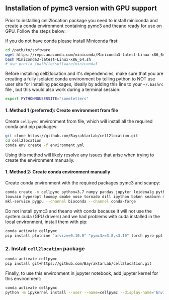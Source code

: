 ## Installation of pymc3 version with GPU support

Prior to installing cell2location package you need to install miniconda and create a conda environment containing pymc3 and theano ready for use on GPU. Follow the steps below:

If you do not have conda please install Miniconda first:

```bash
cd /path/to/software
wget https://repo.anaconda.com/miniconda/Miniconda3-latest-Linux-x86_64.sh
bash Miniconda3-latest-Linux-x86_64.sh
# use prefix /path/to/software/miniconda3
```

Before installing cell2location and it's dependencies, make sure that you are creating a fully isolated conda environment by telling python to NOT use user site for installing packages, ideally by adding this line to your `~/.bashrc` file , but this would also work during a terminal session:
```bash
export PYTHONNOUSERSITE="someletters"
```

#### 1. Method 1 (preferred): Create environment from file

Create `cellpymc` environment from file, which will install all the required conda and pip packages:

```bash
git clone https://github.com/BayraktarLab/cell2location.git
cd cell2location
conda env create -f environment.yml
```

Using this method will likely resolve any issues that arise when trying to create the environment manually.

#### 1. Method 2: Create conda environment manually

Create conda environment with the required packages pymc3 and scanpy:

```bash
conda create -n cellpymc python=3.7 numpy pandas jupyter leidenalg python-igraph scanpy \
louvain hyperopt loompy cmake nose tornado dill ipython bbknn seaborn matplotlib request \
mkl-service pygpu --channel bioconda --channel conda-forge
```

Do not install pymc3 and theano with conda because it will not use the system cuda (GPU drivers) and we had problems with cuda installed in the local environment, install them with pip:

```bash
conda activate cellpymc
pip install plotnine "arviz==0.10.0" "pymc3>=3.8,<3.10" torch pyro-ppl
```

### 2. Install `cell2location` package

```bash
conda activate cellpymc
pip install git+https://github.com/BayraktarLab/cell2location.git
```

Finally, to use this environment in jupyter notebook, add jupyter kernel for this environment:

```bash
conda activate cellpymc
python -m ipykernel install --user --name=cellpymc --display-name='Environment (cellpymc)'
```